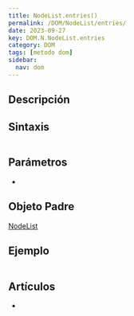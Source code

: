 ```yaml
---
title: NodeList.entries()
permalink: /DOM/NodeList/entries/
date: 2023-09-27
key: DOM.N.NodeList.entries
category: DOM
tags: [metodo dom]
sidebar:
  nav: dom
---
```


## Descripción


## Sintaxis


```javascript

```


## Parámetros

- 

## Objeto Padre


[NodeList](https://www.w3api.com/DOM/NodeList/)


## Ejemplo


```javascript

```


## Artículos

- 
